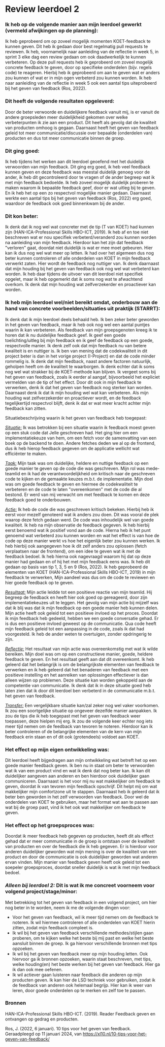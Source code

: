 # Review leerdoel 2

### Ik heb op de volgende manier aan mijn leerdoel gewerkt (vermeld afwijkingen op de planning):

Ik heb geprobeerd om op zoveel mogelijk momenten KOET-feedback te kunnen geven. Dit heb ik gedaan door best regelmatig pull requests te reviewen. Ik heb, voornamelijk naar aanleiding van de reflectie in week 5, in sprint 3 elke dag een review gedaan om ook daadwerkelijk te kunnen verbeteren. Op deze pull requests heb ik geprobeerd om zoveel mogelijk concrete feedback te geven, door op specifieke onderdelen (bijv. regels code) te reageren. Hierbij heb ik geprobeerd om aan te geven wat er anders zou kunnen of wat er in mijn ogen verbeterd zou kunnen worden. Ik heb naar aanleiding van de reflectie in week 5 ook een aantal tips uiteprobeerd bij het geven van feedback (Ros, 2022).

### Dit heeft de volgende resultaten opgeleverd:

Door de beter verwoorde en duidelijkere feedback vanuit mij, is er vanuit de andere groepsleden meer duidelijkheid gekomen over welke verbeterpunten ik zie aan een product. Dit heeft als gevolg dat de kwaliteit van producten omhoog is gegaan.
Daarnaast heeft het geven van feedback geleid tot meer communicatie/discussie over bepaalde (onderdelen van) producten en dus tot meer communicatie binnen de groep.

### Dit ging goed:

Ik heb tijdens het werken aan dit leerdoel geoefend met het duidelijk verwoorden van mijn feedback. Dit ging erg goed, ik heb veel feedback kunnen geven en deze feedback was meestal duidelijk genoeg voor de ander, ik heb dit gecontroleerd door te vragen of de ander begreep wat ik met mijn feedback bedoelde. Ik heb zoveel mogelijk duidelijk proberen te maken waarom ik bepaalde feedback geef, door er wat uitleg bij te geven. En ik heb het op een zo respectvol mogelijke manier gedaan.
Daarnaast werkte een aantal tips bij het geven van feedback (Ros, 2022) erg goed, waardoor de feedback ook goed binnenkwam bij de ander.

### Dit kon beter:

Ik denk dat ik nog wel wat concreter met de tip (T van KOET) had kunnen zijn (HAN-ICA-Professional Skills HBO-ICT, 2019). Ik heb af en toe niet beschreven wat er nou specifiek verbeterd/veranderd zou kunnen worden na aanleiding van mijn feedback. Hierdoor kan het zijn dat feedback "verloren" gaat, doordat niet duidelijk is wat er mee moet gebeuren. Hier kan ik dus nog wel wat meer op letten.
Ik had over het algemeen dus nog beter kunnen controleren of alle onderdelen van KOET in mijn feedback verwerkt zaten. Hier wordt de feedback nog nuttiger van.
Ik denk daarnaast dat mijn houding bij het geven van feedback ook nog wel wat verbeterd kan worden. Ik heb daar tijdens de uitvoer van dit leerdoel niet specifiek opgelet, maar ik heb opgemerkt dat ik soms nog wat te afwachtend overkom. Ik denk dat mijn houding wat zelfverzekerder en proactiever kan worden.

### Ik heb mijn leerdoel wel/niet bereikt omdat, onderbouw aan de hand van concrete voorbeelden/situaties uit praktijk (STARRT):

Ik denk dat ik mijn leerdoel deels behaald heb. Ik ben zeker beter geworden in het geven van feedback, maar ik heb ook nog wel een aantal puntjes waarin ik kan verbeteren. 
Als feedback van mijn groepsgenoten kreeg ik te horen dat ik nu duidelijke feedback geef. Ik geef een goede toelichting/uitleg bij mijn feedback en ik geef de feedback op een goede, respectvolle manier.
Ik denk zelf ook dat mijn feedback nu van betere kwaliteit is en nuttiger is. Ik ben van mening dat de codekwaliteit in dit project beter is dan in het vorige project (I-Project) en dat de code minder rommelig is. Ik denk dat mijn feedback, naast andere factoren natuurlijk, geholpen heeft om de kwaliteit te waarborgen.
Ik denk echter dat ik soms nog wel wat strakker bij de KOET-methode kan blijven. Ik vergeet soms bij het geven van feedback, zoals ik eerder al aangaf, bijvoorbeeld het expliciet vermelden van de tip of het effect. Door dit ook in mijn feedback te verwerken, denk ik dat het geven van feedback nog sterker kan worden.
Daarnaast denk ik dat ik mijn houding wel wat kan verbeteren. Als mijn houding wat zelfverzekerder en proactiever wordt, en de feedback tegelijkertijd respectvol blijft, denk ik dat er wat meer kracht achter mijn feedback kan zitten.

Situatiebeschrijving waarin ik het geven van feedback heb toegepast:

<u>_Situatie:_</u>
Ik was betrokken bij een situatie waarin ik feedback moest geven op een stuk code dat Jelle geschreven had. Het ging hier om een implementatiekeuze van hem, om een fetch voor de samenvatting van een boek op de backend te doen. Andere fetches deden we al op de frontend, dus ik heb hierop feedback gegeven om de applicatie wellicht wat efficiënter te maken.

<u>_Taak:_</u>
Mijn taak was om duidelijke, heldere en nuttige feedback op een goede manier te geven op de code die was geschreven. Mijn rol was mede-teamlid en ik had de verantwoordelijkheid om kritisch naar de geschreven code te kijken en de gemaakte keuzes m.b.t. de implementatie. Mijn doel was om goede feedback te geven en hiermee de codekwaliteit te verbeteren en de code te laten "overeenkomen" met de code die al bestond. Er werd van mij verwacht om met feedback te komen en deze feedback goed te onderbouwen.

<u>_Actie:_</u>
Ik heb de code die was geschreven kritisch bekeken. Hierbij heb ik eerst voor mezelf genoteerd wat ik anders zou doen. Dit was vooral de plek waarop deze fetch gedaan werd. De code was inhoudelijk wel van goede kwaliteit.
Ik heb na mijn observatie de feedback gegeven. Ik heb hierbij eerst benoemd wat ik positief vond aan de code. Hierna heb ik het punt genoemd wat verbeterd zou kunnen worden en wat het effect is van hoe de code op deze manier werkt vs hoe het eigenlijk beter zou kunnen werken. Ik heb hierbij ook aangegeven hoe ik dit zelf anders zou oplossen (fetch verplaatsen naar de frontend), om een idee te geven wat ik met de feedback bedoel. Ik heb hierna ook nagevraagd waarom hij dat op deze manier had gedaan en of hij het met mijn feedback eens was. Ik heb dit gedaan op basis van tip 1, 3, 5 en 9 (Ros, 2022). Ik heb geprobeerd de elementen van KOET (HAN-ICA-Professional Skills HBO-ICT, 2019) in mijn feedback te verwerken,
Mijn aandeel was dus om de code te reviewen en hier goede feedback op te geven.

<u>_Resultaat:_</u>
Mijn actie leidde tot een positieve reactie van mijn teamlid. Hij begreep de feedback en heeft hier ook goed op gereageerd, door zijn implementatiekeuzes uit te leggen. Het gevolg van mijn actie bij mijzelf was dat ik blij was dat ik mijn feedback op een goede manier heb kunnen delen.
Mijn actie heeft ook geleid tot een positieve invloed op het proces. Doordat ik mijn feedback heb gedeeld, hebben we een goede conversatie gehad. Er is dus een positieve invloed geweest op de communicatie.
Qua code heeft mijn feedback geleid tot een aanpassing in de code, zoals ik dat had voorgesteld. Ik heb de ander weten te overtuigen, zonder opdringerig te zijn.

<u>_Reflectie:_</u>
Het resultaat van mijn actie was overeenkomstig met wat ik wilde bereiken. Mijn doel was om op een constructieve manier, goede, heldere feedback te geven. En het resultaat geeft aan dat dit overeenkomt. Ik heb geleerd dat het belangrijk is om de belangrijkste elementen van feedback te verwerken en ik heb geleerd dat het benaderen van feedback met een positieve instelling en het aanreiken van oplossingen effectiever is dan alleen wijzen op problemen. 
Deze situatie kan worden gekoppeld aan de competentie van communicatie. Ik denk dat ik in deze situatie goed heb laten zien dat ik door dit leerdoel ben verbeterd in de communicatie m.b.t. het geven van feedback.

<u>_Transfer:_</u>
Een vergelijkbare situatie kan/zal zeker nog wel vaker voorkomen. Ik zou een soortgelijke situatie op ongeveer dezelfde manier aanpakken. Ik zou de tips die ik heb toegepast met het geven van feedback weer toepassen, deze hielpen mij erg. Ik zou de volgende keer echter nog iets meer tijd nemen om de feedback van tevoren te noteren. Hierdoor kan ik beter controleren of de belangrijke elementen van de kern van mijn feedback erin staan en of dit ook (grotendeels) voldoet aan KOET.

### Het effect op mijn eigen ontwikkeling was:

Dit leerdoel heeft bijgedragen aan mijn ontwikkeling wat betreft het op een goede manier feedback geven. Ik ben nu in staat om beter te verwoorden wat ik van een product vind en wat ik denk dat nog beter kan. Ik kan dit duidelijker aangeven aan anderen en ben hierdoor ook duidelijker gaan communiceren. Daarnaast is het voor mij nu wat makkelijker om feedback te geven, doordat ik van tevoren mijn feedback opschrijf. Dit helpt mij om wat makkelijker mijn comfortzone uit te stappen.
Daarnaast heb ik geleerd dat ik beter ben geworden in het zelf verwoorden van feedback. Door wel de onderdelen van KOET te gebruiken, maar het format wat aan te passen aan wat bij de groep past, vind ik het ook wat makkelijker om feedback te geven.

### Het effect op het groepsproces was:

Doordat ik meer feedback heb gegeven op producten, heeft dit als effect gehad dat er meer communicatie in de groep is ontstaan over de kwaliteit van producten en over de feedback die ik heb gegeven. Er is hierdoor voor anderen duidelijker geworden wat mijn mening is over de kwaliteit van een product en door de communicatie is ook duidelijker geworden wat anderen ervan vinden. Mijn manier van feedback geven heeft ook geleid tot een soepeler groepsproces, doordat sneller duidelijk is wat ik met mijn feedback bedoel.

### _Alleen bij leerdoel 2:_ Dit is wat ik me concreet voorneem voor volgend project/stage/minor:

Met betrekking tot het geven van feedback in een volgend project, om hier nog beter in te worden, neem ik me de volgende dingen voor:

- Voor het geven van feedback, wil ik meer tijd nemen om de feedback te noteren. Ik wil hiermee controleren of alle onderdelen van KOET hierin zitten, zodat mijn feedback compleet is.
- Ik wil bij het geven van feedback verschillende methodes/stijlen gaan proberen, om te kijken welke het beste bij mij past en welke het beste aansluit binnen de groep. Ik ga hiervoor verschillende bronnen met tips opzoeken.
- Ik wil bij het geven van feedback meer op mijn houding letten. Ook hiervoor ga ik bronnen opzoeken, waarin staat beschreven, met tips, welke houding(en) het beste werken bij het geven van feedback. Hier ga ik dan ook mee oefenen.
- Ik wil actiever gaan luisteren naar feedback die anderen op mijn producten geven. Ik kan hier de LSD techniek voor gebruiken, zodat ik de feedback van anderen ook helemaal begrijp. Hier kan ik weer van leren, door goede onderdelen op te merken en zelf toe te passen.

### Bronnen

HAN-ICA-Professional Skills HBO-ICT. (2019). Reader Feedback geven en ontvangen op gedrag en producten.

Ros, J. (2022, 6 januari). 10 tips voor het geven van feedback. Geraadpleegd op 11 januari 2024, van https://xl10.nl/10-tips-voor-het-geven-van-feedback/

